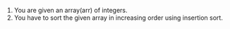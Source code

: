 1. You are given an array(arr) of integers.
2. You have to sort the given array in increasing order using insertion sort.

